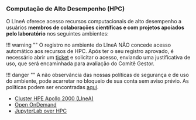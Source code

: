 


### Computação de Alto Desempenho (HPC)

O LIneA oferece acesso recursos computacionais de alto desempenho a usuários **membros de colaborações científicas e com projetos apoiados pelo laboratório** nos seguintes ambientes:

!!! warning ""
    O registro no ambiente do LIneA NÃO concede acesso automático aos recursos de HPC. Após ter o seu registro aprovado, é necessário abrir um [ticket](../suporte.md) e solicitar o acesso, enviando uma justificativa de uso, que será encaminhada para avaliação do Comitê Gestor.

!!! danger ""
    A não observância das nossas políticas de segurança e de uso do ambiente, pode acarretar no bloqueio de sua conta sem aviso prévio. As políticas podem ser encontradas [aqui](../politicas.md).

* [Cluster HPE Apollo 2000 (LIneA)](../processamento/apollo/index.html)
* [Open OnDemand](../processamento/uso/openondemand.html)
* [JupyterLab over HPC](../processamento/uso/openondemand.html#interactive-apps-jupyter-notebook)
